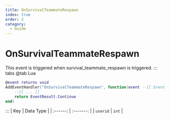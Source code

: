 ```yaml
---
title: OnSurvivalTeammateRespawn
index: true
order: 2
category:
  - Guide
---
```


# OnSurvivalTeammateRespawn
This event is triggered when survival_teammate_respawn is triggered.
::: tabs
@tab Lua
```lua
@event returns void
AddEventHandler("OnSurvivalTeammateRespawn", function(event --[[ Event ]])
    --[[ ... ]]
    return EventResult.Continue
end)
```

:::
|    Key   | Data Type |
| :------: | :-------: |
| `userid` |   `int`   |